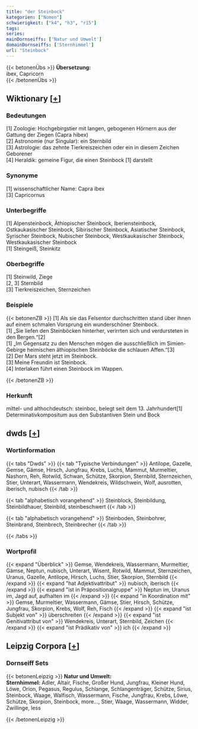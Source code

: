 ```yaml
---
title: "der Steinbock"
kategorien: ["Nomen"]
schwierigkeit: ["k4", "h3", "r15"]
tags:
series:
mainDornseiffs: ['Natur und Umwelt']
domainDornseiffs: ['Sternhimmel']
url: "Steinbock"
---
```


{{< betonenÜbs >}}
**Übersetzung:**  
ibex, Capricorn  
{{< /betonenÜbs >}}

## Wiktionary [[+](https://de.wiktionary.org/wiki/Steinbock)]

### Bedeutungen
[1] Zoologie: Hochgebirgstier mit langen, gebogenen Hörnern aus der Gattung der Ziegen (Capra hibex)  
[2] Astronomie (nur Singular): ein Sternbild  
[3] Astrologie: das zehnte Tierkreiszeichen oder ein in diesem Zeichen Geborener  
[4] Heraldik: gemeine Figur, die einen Steinbock [1] darstellt  

### Synonyme
[1] wissenschaftlicher Name: Capra ibex  
[3] Capricornus  

### Unterbegriffe
[1] Alpensteinbock, Äthiopischer Steinbock, Iberiensteinbock, Ostkaukasischer Steinbock, Sibirischer Steinbock, Asiatischer Steinbock, Syrischer Steinbock, Nubischer Steinbock, Westkaukasischer Steinbock, Westkaukasischer Steinbock  
[1] Steingeiß, Steinkitz  

### Oberbegriffe
[1] Steinwild, Ziege  
[2, 3] Sternbild  
[3] Tierkreiszeichen, Sternzeichen  

### Beispiele
{{< betonenZB >}}
[1] Als sie das Felsentor durchschritten stand über ihnen auf einem schmalen Vorsprung ein wunderschöner Steinbock.  
[1] „Sie liefen den Steinböcken hinterher, verirrten sich und verdursteten in den Bergen.“[2]  
[1] „Im Gegensatz zu den Menschen mögen die ausschließlich im Simien-Gebirge heimischen äthiopischen Steinböcke die schlauen Affen.“[3]  
[2] Der Mars steht jetzt im Steinbock.  
[3] Meine Freundin ist Steinbock.  
[4] Interlaken führt einen Steinbock im Wappen.  

{{< /betonenZB >}}
### Herkunft
mittel- und althochdeutsch: steinboc, belegt seit dem 13. Jahrhundert[1]  
Determinativkompositum aus den Substantiven Stein und Bock  



## dwds [[+](https://www.dwds.de/wb/Steinbock)]

### Wortinformation
{{< tabs "Dwds" >}}
{{< tab "Typische Verbindungen" >}}
Antilope, Gazelle, Gemse, Gämse, Hirsch, Jungfrau, Krebs, Luchs, Mammut, Murmeltier, Nashorn, Reh, Rotwild, Schwan, Schütze, Skorpion, Sternbild, Sternzeichen, Stier, Unterart, Wassermann, Wendekreis, Wildschwein, Wolf, ausrotten, iberisch, nubisch
{{< /tab >}}

{{< tab "alphabetisch vorangehend" >}}
Steinblock, Steinbildung, Steinbildhauer, Steinbild, steinbeschwert
{{< /tab >}}

{{< tab "alphabetisch vorangehend" >}}
Steinboden, Steinbohrer, Steinbrand, Steinbrech, Steinbrecher
{{< /tab >}}

{{< /tabs >}}

### Wortprofil
{{< expand "Überblick" >}} Gemse, Wendekreis, Wassermann, Murmeltier, Gämse, Neptun, nubisch, Unterart, Wisent, Rotwild, Mammut, Sternzeichen, Uranus, Gazelle, Antilope, Hirsch, Luchs, Stier, Skorpion, Sternbild {{< /expand >}}
{{< expand "hat Adjektivattribut" >}} nubisch, iberisch {{< /expand >}}
{{< expand "ist in Präpositionalgruppe" >}} Neptun im, Uranus im, Jagd auf, aufhalten im {{< /expand >}}
{{< expand "in Koordination mit" >}} Gemse, Murmeltier, Wassermann, Gämse, Stier, Hirsch, Schütze, Jungfrau, Skorpion, Krebs, Wolf, Reh, Fisch {{< /expand >}}
{{< expand "ist Subjekt von" >}} überschreiten {{< /expand >}}
{{< expand "ist Genitivattribut von" >}} Wendekreis, Unterart, Sternbild, Zeichen {{< /expand >}}
{{< expand "ist Prädikativ von" >}} ich {{< /expand >}}

## Leipzig Corpora [[+](https://corpora.uni-leipzig.de/en/res?word=Steinbock&corpusId=deu_newscrawl-public_2018)]

### Dornseiff Sets
{{< betonenLeipzig >}}
**Natur und Umwelt:**  
**Sternhimmel:** Adler, Altair, Fische, Großer Hund, Jungfrau, Kleiner Hund, Löwe, Orion, Pegasus, Regulus, Schlange, Schlangenträger, Schütze, Sirius, Steinbock, Waage, Walfisch, Wassermann, Fische, Jungfrau, Krebs, Löwe, Schütze, Skorpion, Steinbock, more..., Stier, Waage, Wassermann, Widder, Zwillinge, less  

{{< /betonenLeipzig >}}

